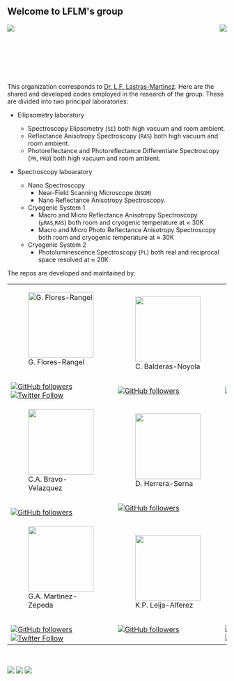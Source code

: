 ## Welcome to LFLM's group 

<img align="left" src="http://www.iico.uaslp.mx/_catalogs/masterpage/UASLP/imagenes/UASLP.png">
<img align="right" src="http://www.iico.uaslp.mx/_catalogs/masterpage/UASLP/imagenes/Escudo.png">
<br><br><br><br><br><br><br>

This organization corresponds to [Dr. L.F. Lastras-Martinez](http://www.iico.uaslp.mx/Paginas/Luis-Felipe.aspx). Here are the shared and developed codes employed in the research of the group. These are divided into two principal laboratories:

* Ellipsometry laboratory
    + Spectroscopy Elipsometry (`SE`) both high vacuum and room ambient. 
    + Reflectance Anisotropy Spectroscopy (`RAS`) both high vacuum and room ambient. 
    + Photoreflectance and Photoreflectance Differentiate Spectroscopy (`PR`, `PRD`) both high vacuum and room ambient.

* Spectroscopy laboaratory
    + Nano Spectroscopy
        * Near-Field Scanning Microscope (`NSOM`)
        * Nano Reflectance Anisotropy Spectroscopy.
    + Cryogenic System 1
        * Macro and Micro Reflectance Anisotropy Spectroscopy 
        (<code>&mu;RAS</code>,`RAS`) both room and cryogenic temperature at ≈ 30K
        *  Macro and Micro Photo Reflectance Anisotropy Spectroscopy both room and cryogenic temperature at ≈ 30K
    + Cryogenic System 2
        * Photoluminescence Spectroscopy (`PL`) both real and reciprocal space resolved at ≈ 20K

The repos are developed and maintained by:
<table>
<tr>
  <td>  <figure>
        <img align=center width=150 heigh=150 src="https://avatars.githubusercontent.com/u/58153919?v=4" title="G. Flores-Rangel"> <br>
        <figcaption>G. Flores-Rangel</figcaption>
        </figure>
        <br>
        <a href="https://github.com/gabflrs"><img alt="GitHub followers" src="https://img.shields.io/github/followers/gabflrs?label=G.%20Flores-Rangel&style=social"></a>
        <a href="https://twitter.com/gabflrs"><img alt="Twitter Follow" src="https://img.shields.io/twitter/follow/gabflrs?style=social"></a>
    <td> 
        <figure>
        <img align =center width=150 heigh=150  src="https://avatars.githubusercontent.com/u/93688253?v=4"><br>
        <figcaption>C. Balderas-Noyola</figcaption>
        </figure>
        <br>
        <a href="https://github.com/cutberto-balderas"><img alt="GitHub followers" src="https://img.shields.io/github/followers/cutberto-balderas?label=C.%20Balderas&style=social"></a>
    <td>
        <figure>
        <img align =center width=150 heigh=150  src="https://avatars.githubusercontent.com/u/93691882?v=4"> <br>
        <figcaption>A. Rios-Lozano</figcaption>
        </figure>
        <br> 
        <a href="https://github.com/AlejandroRiosLozano"><img alt="GitHub followers" src="https://img.shields.io/github/followers/AlejandroRiosLozano?label=A.%20Rios-Lozano&style=social"></a>
    <td> 
        <figure>
        <img align =center width=150 heigh=150  src="https://avatars.githubusercontent.com/u/93691841?v=4"><br>
        <figcaption>A. Olea-Aguilar</figcaption>
        </figure>
            <br>
            <a href="https://github.com/AlbertoOlea"><img alt="GitHub followers" src="https://img.shields.io/github/followers/AlbertoOlea?label=A.%20Olea&style=social"></a>
            <a href="https://twitter.com/BetOleAguilar"><img alt="Twitter Follow" src="https://img.shields.io/twitter/follow/BetOleAguilar?style=social"></a>
    <td></td>
    <td></td>
</tr>
<tr>
    <td>
        <figure>
        <img align=center width=150 heigh=150 src="https://avatars.githubusercontent.com/u/68243899?v=4"> <br>
        <figcaption>C.A. Bravo-Velazquez</figcaption>
        </figure>
        <br>
        <a href="https://github.com/CarlosBravel"><img alt="GitHub followers" src="https://img.shields.io/github/followers/CarlosBravel?label=C.A.%20Bravo-Velazquez.%20&style=social"></a>
    <td>
        <figure>
        <img align=center width=150 heigh=150 src="https://avatars.githubusercontent.com/u/93018124?v=4"> <br>
        <figcaption>D. Herrera-Serna</figcaption>
        </figure>
        <br> 
        <a href="https://github.com/David-HERS"><img alt="GitHub followers" src="https://img.shields.io/github/followers/David-HERS?label=D.%20Herrera-Serna&style=social"> </a>
    <td></td>
    <td></td>
     <td></td>
    <td></td>
</tr>
<tr>
    <td>
    <figure>
    <img align=center width=150 heigh=150 src="https://avatars.githubusercontent.com/u/59182337?v=4"> <br>
    <figcaption>G.A. Martinez-Zepeda</figcaption>
    </figure>
        <br> 
        <a href="https://github.com/Gabmtzz"><img alt="GitHub followers" src="https://img.shields.io/github/followers/Gabmtzz?label=G.A.%20Martinez-Zepeda&style=social"></a>
        <a href="https://twitter.com/GabMtzZ"><img alt="Twitter Follow" src="https://img.shields.io/twitter/follow/GabMtzZ?style=social"></a>
    <td>
    <figure>
    <img align=center width=150 heigh=150 src="https://avatars.githubusercontent.com/u/93692709?v=4"> <br>
    <figcaption>K.P. Leija-Alferez</figcaption>
    </figure>
        <br> 
        <a href="https://github.com/KarlaAlf"><img alt="GitHub followers" src="https://img.shields.io/github/followers/KarlaAlf?label=K.%20Alferez&style=social"></a>
    <td>
    <figure>
    <img align=center width=150 heigh=150 src="https://avatars.githubusercontent.com/u/93691618?v=4"> <br>
    <figcaption>M.C Rangel-Monreal</figcaption>
    </figure>
        <br> 
        <a href="https://github.com/Mariarangel6"><img alt="GitHub followers" src="https://img.shields.io/github/followers/Mariarangel6?label=M.%20Rangel&style=social"> </a>
        <a href="https://twitter.com/kalyrangel6"><img alt="Twitter Follow" src="https://img.shields.io/twitter/follow/kalyrangel6?style=social">
    <td>
    <figure>
     <img align=center width=150 heigh=150 src="https://avatars.githubusercontent.com/u/93017446?v=4"> <br>
     <figcaption>P.Y. Perez-Gomez</figcaption>
    </figure>
        <br> 
        <a href="https://github.com/PaolaYurem"><img alt="GitHub followers" src="https://img.shields.io/github/followers/PaolaYurem?label=P.%20Yurem&style=social"></a>
         <a href="https://twitter.com/PaolaYurem"><img alt="Twitter Follow" src="https://img.shields.io/twitter/follow/PaolaYurem?style=social">
    <td>
    <figure>
     <img align=center width=150 heigh=150 src="https://avatars.githubusercontent.com/u/76220625?v=4"> <br>
     <figcaption>G.A. Segura-de-la-Vega </figcaption>
     </figure>
        <br> 
        <a href="https://github.com/AlbertoSegura24"><img alt="GitHub followers" src="https://img.shields.io/github/followers/albertoSegura24?label=A.%20Segura&style=social"> </a>
        <a href="https://twitter.com/AlbertoSegurad5"><img alt="Twitter Follow" src="https://img.shields.io/twitter/follow/AlbertoSegurad5?style=social">
    <td>
    <figure>
        <img align=center width=150 heigh=150 src="https://avatars.githubusercontent.com/u/10236471?v=4"> <br>
        <figcaption>O. Ruiz-Cigarrillo</figcaption>
    </figure>
        <br>
        <a href="https://github.com/RUCO13"><img alt="GitHub followers" src="https://img.shields.io/github/followers/ruco13?color=blue&label=O.%20Ruiz-Cigarrillo&logo=github&style=social"></a>
        <a href="https://twitter.com/RUCO0713"><img alt="Twitter Follow" src="https://img.shields.io/twitter/follow/ruco0713?style=social"></a>
    </td>
</tr>
</table>
<br><br>
<a><img src="https://img.shields.io/badge/Linux-FCC624?style=for-the-badge&logo=linux&logoColor=black"> </a>
<a><img src="https://img.shields.io/badge/Ubuntu-E95420?style=for-the-badge&logo=ubuntu&logoColor=white"> </a>
<a><img src="https://img.shields.io/badge/Jupyter-F37626.svg?&style=for-the-badge&logo=Jupyter&logoColor=white"> </a>
